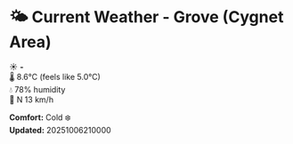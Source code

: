 # 🌤️ Current Weather - Grove (Cygnet Area)

☀️ **-**  
🌡️ 8.6°C (feels like 5.0°C)  
💧 78% humidity  
💨 N 13 km/h  

**Comfort:** Cold ❄️  
**Updated:** 20251006210000

